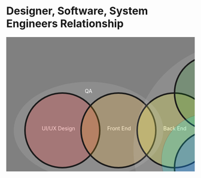 # Designer, Software, System Engineers Relationship

<svg width="840" height="600" style="background:gray;">
    <text x="95" y="250" fill="white">UI/UX Design</text>
    <circle cx="150" cy="250" r="100" stroke="black" stroke-width="4" fill="red" fill-opacity="0.2"/>
    <text x="270" y="250" fill="white">Front End</text>
    <circle cx="300" cy="250" r="100" stroke="black" stroke-width="4" fill="orange" fill-opacity="0.2"/>
    <text x="420" y="250" fill="white">Back End</text>
    <circle cx="450" cy="250" r="100" stroke="black" stroke-width="4" fill="yellow" fill-opacity="0.2"/>
    <text x="520" y="150" fill="white">Database</text>
    <circle cx="550" cy="150" r="100" stroke="black" stroke-width="4" fill="green" fill-opacity="0.2"/>
    <text x="520" y="350" fill="white">System</text>
    <circle cx="550" cy="350" r="100" stroke="black" stroke-width="4" fill="blue" fill-opacity="0.2"/>
    <text x="670" y="350" fill="white">Network</text>
    <circle cx="700" cy="350" r="100" stroke="black" stroke-width="4" fill="indigo" fill-opacity="0.2"/>
    <text x="575" y="475" fill="white">Infrastructure</text>
    <circle cx="625" cy="475" r="100" stroke="black" stroke-width="4" fill="violet" fill-opacity="0.2"/>
    <text x="390" y="375" fill="white">DevOps</text>
    <circle cx="540" cy="330" r="125" stroke="black" opacity="0.2" fill="Aqua"/>
    <text x="720" y="150" fill="white">Monitor</text>
    <circle cx="625" cy="300" r="285" opacity="0.1" fill="Snow"/>
    <text x="210" y="150" fill="white">QA</text>
    <ellipse cx="220" cy="250" rx="200" ry="130" fill="Snow" opacity="0.1" />
</svg>